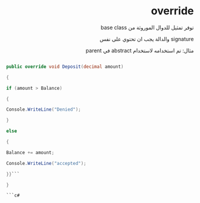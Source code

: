  
<div dir = "rtl">

# override

توفر تمثيل للدوال الموروثة من base class

 signature والدالة يجب ان تحتوي على نفس

مثال: تم استخدامه لاستخدام abstract  في parent


</div>

```c#

public override void Deposit(decimal amount)

{

if (amount > Balance)

{

Console.WriteLine("Denied");

}

else

{

Balance += amount;

Console.WriteLine("accepted");

}}```

}

```c#

